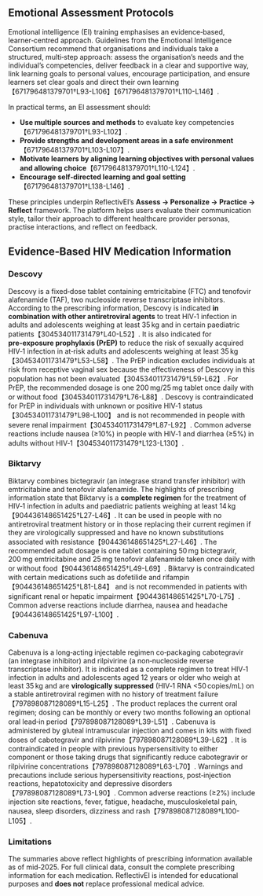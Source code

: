 ## Emotional Assessment Protocols

Emotional intelligence (EI) training emphasises an evidence‑based, learner‑centred approach. Guidelines from the Emotional Intelligence Consortium recommend that organisations and individuals take a structured, multi‑step approach: assess the organisation’s needs and the individual’s competencies, deliver feedback in a clear and supportive way, link learning goals to personal values, encourage participation, and ensure learners set clear goals and direct their own learning【671796481379701†L93-L106】【671796481379701†L110-L146】.

In practical terms, an EI assessment should:

- **Use multiple sources and methods** to evaluate key competencies【671796481379701†L93-L102】.
- **Provide strengths and development areas in a safe environment**【671796481379701†L103-L107】.
- **Motivate learners by aligning learning objectives with personal values and allowing choice**【671796481379701†L110-L124】.
- **Encourage self‑directed learning and goal setting**【671796481379701†L138-L146】.

These principles underpin ReflectivEI’s **Assess → Personalize → Practice → Reflect** framework. The platform helps users evaluate their communication style, tailor their approach to different healthcare provider personas, practise interactions, and reflect on feedback.

## Evidence‑Based HIV Medication Information

### Descovy

Descovy is a fixed‑dose tablet containing emtricitabine (FTC) and tenofovir alafenamide (TAF), two nucleoside reverse transcriptase inhibitors. According to the prescribing information, Descovy is indicated **in combination with other antiretroviral agents** to treat HIV‑1 infection in adults and adolescents weighing at least 35 kg and in certain paediatric patients【304534011731479†L40-L52】. It is also indicated for **pre‑exposure prophylaxis (PrEP)** to reduce the risk of sexually acquired HIV‑1 infection in at‑risk adults and adolescents weighing at least 35 kg【304534011731479†L53-L58】. The PrEP indication excludes individuals at risk from receptive vaginal sex because the effectiveness of Descovy in this population has not been evaluated【304534011731479†L59-L62】. For PrEP, the recommended dosage is one 200 mg/25 mg tablet once daily with or without food【304534011731479†L76-L88】. Descovy is contraindicated for PrEP in individuals with unknown or positive HIV‑1 status【304534011731479†L98-L100】 and is not recommended in people with severe renal impairment【304534011731479†L87-L92】. Common adverse reactions include nausea (≥10%) in people with HIV‑1 and diarrhea (≥5%) in adults without HIV‑1【304534011731479†L123-L130】.

### Biktarvy

Biktarvy combines bictegravir (an integrase strand transfer inhibitor) with emtricitabine and tenofovir alafenamide. The highlights of prescribing information state that Biktarvy is a **complete regimen** for the treatment of HIV‑1 infection in adults and paediatric patients weighing at least 14 kg【904436148651425†L27-L46】. It can be used in people with no antiretroviral treatment history or in those replacing their current regimen if they are virologically suppressed and have no known substitutions associated with resistance【904436148651425†L27-L46】. The recommended adult dosage is one tablet containing 50 mg bictegravir, 200 mg emtricitabine and 25 mg tenofovir alafenamide taken once daily with or without food【904436148651425†L49-L69】. Biktarvy is contraindicated with certain medications such as dofetilide and rifampin【904436148651425†L81-L84】 and is not recommended in patients with significant renal or hepatic impairment【904436148651425†L70-L75】. Common adverse reactions include diarrhea, nausea and headache【904436148651425†L97-L100】.

### Cabenuva

Cabenuva is a long‑acting injectable regimen co‑packaging cabotegravir (an integrase inhibitor) and rilpivirine (a non‑nucleoside reverse transcriptase inhibitor). It is indicated as a complete regimen to treat HIV‑1 infection in adults and adolescents aged 12 years or older who weigh at least 35 kg and are **virologically suppressed** (HIV‑1 RNA <50 copies/mL) on a stable antiretroviral regimen with no history of treatment failure【797898087128089†L15-L25】. The product replaces the current oral regimen; dosing can be monthly or every two months following an optional oral lead‑in period【797898087128089†L39-L51】. Cabenuva is administered by gluteal intramuscular injection and comes in kits with fixed doses of cabotegravir and rilpivirine【797898087128089†L39-L62】. It is contraindicated in people with previous hypersensitivity to either component or those taking drugs that significantly reduce cabotegravir or rilpivirine concentrations【797898087128089†L63-L70】. Warnings and precautions include serious hypersensitivity reactions, post‑injection reactions, hepatotoxicity and depressive disorders【797898087128089†L73-L90】. Common adverse reactions (≥2%) include injection site reactions, fever, fatigue, headache, musculoskeletal pain, nausea, sleep disorders, dizziness and rash【797898087128089†L100-L105】.

### Limitations

The summaries above reflect highlights of prescribing information available as of mid‑2025. For full clinical data, consult the complete prescribing information for each medication. ReflectivEI is intended for educational purposes and **does not** replace professional medical advice.
